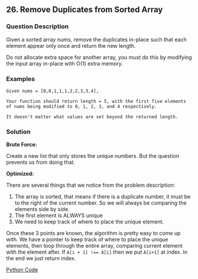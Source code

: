 ## 26. Remove Duplicates from Sorted Array

### Question Description
Given a sorted array nums, remove the duplicates in-place such that each element appear only once and return the new length.

Do not allocate extra space for another array, you must do this by modifying the input array in-place with O(1) extra memory.

### Examples
```
Given nums = [0,0,1,1,1,2,2,3,3,4],

Your function should return length = 5, with the first five elements of nums being modified to 0, 1, 2, 3, and 4 respectively.

It doesn't matter what values are set beyond the returned length.
```

### Solution

**Brute Force:**

Create a new list that only stores the unique numbers. But the question prevents us from doing that. 

**Optimized:**

There are several things that we notice from the problem description:

1. The array is sorted, that means if there is a duplicate number, it must be to the right of the current number. So we will always be comparing the elements side by side. 
2. The first element is ALWAYS unique
3. We need to keep track of where to place the unique element. 

Once these 3 points are known, the algorithm is pretty easy to come up with. We have a pointer to keep track of where to place the unique elements, then loop through the entire array, comparing current element with the element after. If `A[i + 1] !== A[i]` then we put `A[i+1]` at index. 
In the end we just return index. 


[Python Code](../Array/RemoveDupFromArray.py)